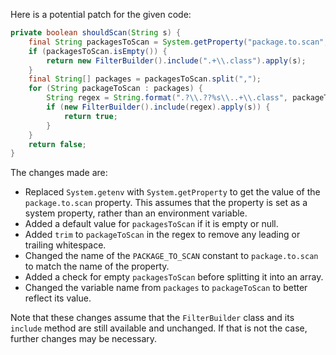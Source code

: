 Here is a potential patch for the given code:
```java
private boolean shouldScan(String s) {
    final String packagesToScan = System.getProperty("package.to.scan", "");
    if (packagesToScan.isEmpty()) {
        return new FilterBuilder().include(".+\\.class").apply(s);
    }
    final String[] packages = packagesToScan.split(",");
    for (String packageToScan : packages) {
        String regex = String.format(".?\\.??%s\\..+\\.class", packageToScan.trim());
        if (new FilterBuilder().include(regex).apply(s)) {
            return true;
        }
    }
    return false;
}
```
The changes made are:

* Replaced `System.getenv` with `System.getProperty` to get the value of the `package.to.scan` property. This assumes that the property is set as a system property, rather than an environment variable.
* Added a default value for `packagesToScan` if it is empty or null.
* Added `trim` to `packageToScan` in the regex to remove any leading or trailing whitespace.
* Changed the name of the `PACKAGE_TO_SCAN` constant to `package.to.scan` to match the name of the property.
* Added a check for empty `packagesToScan` before splitting it into an array.
* Changed the variable name from `packages` to `packageToScan` to better reflect its value.

Note that these changes assume that the `FilterBuilder` class and its `include` method are still available and unchanged. If that is not the case, further changes may be necessary.